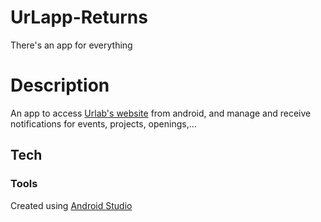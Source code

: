 # UrLapp-Returns
There's an app for everything

# Description

An app to access [Urlab's website](https://urlab.be/) from android, and manage and receive notifications for events, projects, openings,...


## Tech

### Tools

Created using [Android Studio](https://developer.android.com/studio)
